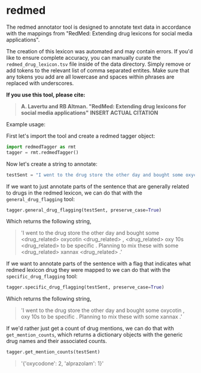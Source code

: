 # redmed

The redmed annotator tool is designed to annotate text data in accordance with the mappings from "RedMed: Extending drug lexicons for social media applications". 

The creation of this lexicon was automated and may contain errors. If you'd like to ensure complete accuracy, you can manually curate the `redmed_drug_lexicon.tsv` file inside of the data directory. Simply remove or add tokens to the relevant list of comma separated entites. Make sure that any tokens you add are all lowercase and spaces within phrases are replaced with underscores. 

**If you use this tool, please cite:**
> **A. Lavertu and RB Altman. "RedMed: Extending drug lexicons for social media applications"** **INSERT ACTUAL CITATION**

Example usage:

First let's import the tool and create a redmed tagger object:
```python
import redmedTagger as rmt
tagger = rmt.redmedTagger()
```
Now let's create a string to annotate:
```python
testSent = "I went to the drug store the other day and bought some oxycotin, oxy 10s to be specific. Planning to mix these with some xannax."
```

If we want to just annotate parts of the sentence that are generally related to drugs in the redmed lexicon, we can do that with the `general_drug_flagging` tool:
```python
tagger.general_drug_flagging(testSent, preserve_case=True)
```
Which returns the following string,
> 'I went to the drug store the other day and bought some <drug_related> oxycotin <drug_related> , <drug_related> oxy 10s <drug_related> to be specific . Planning to mix these with some <drug_related> xannax <drug_related> .'

If we want to annotate parts of the sentence with a flag that indicates what redmed lexicon drug they were mapped to we can do that with the `specific_drug_flagging` tool:
```python
tagger.specific_drug_flagging(testSent, preserve_case=True)
```
Which returns the following string,
> 'I went to the drug store the other day and bought some <oxycodone> oxycotin <oxycodone> , <oxycodone> oxy 10s <oxycodone> to be specific . Planning to mix these with some <alprazolam> xannax <alprazolam> .'
  
If we'd rather just get a count of drug mentions, we can do that with `get_mention_counts`, which returns a dictionary objects with the generic drug names and their associated counts. 
```python
tagger.get_mention_counts(testSent)
```
> '{'oxycodone': 2, 'alprazolam': 1}'
